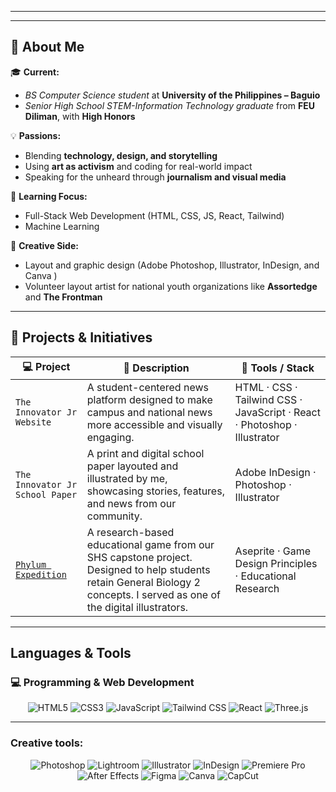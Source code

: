 <!-- HEADER -->
---
---

## 🌱 About Me

🎓 **Current:**  
- *BS Computer Science student* at **University of the Philippines – Baguio**  
- *Senior High School STEM-Information Technology graduate* from **FEU Diliman**, with **High Honors**

💡 **Passions:**  
- Blending **technology, design, and storytelling**
- Using **art as activism** and coding for real-world impact
- Speaking for the unheard through **journalism and visual media**

🧠 **Learning Focus:**  
- Full-Stack Web Development (HTML, CSS, JS, React, Tailwind)
- Machine Learning

🎨 **Creative Side:**  
- Layout and graphic design (Adobe Photoshop, Illustrator, InDesign, and Canva )
- Volunteer layout artist for national youth organizations like **Assortedge** and **The Frontman**

---

## 🚀 Projects & Initiatives

| 💻 Project | 🌱 Description | 🔧 Tools / Stack |
|-----------|----------------|------------------|
| `The Innovator Jr Website` | A student-centered news platform designed to make campus and national news more accessible and visually engaging. | HTML · CSS · Tailwind CSS · JavaScript · React · Photoshop · Illustrator |
| `The Innovator Jr School Paper` | A print and digital school paper layouted and illustrated by me, showcasing stories, features, and news from our community. | Adobe InDesign · Photoshop · Illustrator |
| <a href = "https://gd.games/sairon/phylum-expedition">`Phylum Expedition`<a> | A research-based educational game from our SHS capstone project. Designed to help students retain General Biology 2 concepts. I served as one of the digital illustrators. | Aseprite · Game Design Principles · Educational Research |

---

## Languages & Tools

### 💻 Programming & Web Development

<p align="center">
  <img src="https://img.shields.io/badge/HTML5-E34F26?style=for-the-badge&logo=html5&logoColor=white" alt="HTML5"/>
  <img src="https://img.shields.io/badge/CSS3-1572B6?style=for-the-badge&logo=css3&logoColor=white" alt="CSS3"/>
  <img src="https://img.shields.io/badge/JavaScript-F7DF1E?style=for-the-badge&logo=javascript&logoColor=black" alt="JavaScript"/>
  <img src="https://img.shields.io/badge/Tailwind_CSS-38B2AC?style=for-the-badge&logo=tailwind-css&logoColor=white" alt="Tailwind CSS"/>
  <img src="https://img.shields.io/badge/React-20232A?style=for-the-badge&logo=react&logoColor=61DAFB" alt="React"/>
  <img src="https://img.shields.io/badge/Three.js-000000?style=for-the-badge&logo=three.js&logoColor=white" alt="Three.js"/>
</p>

---

### Creative tools:

<p align="center">
  <img src="https://img.shields.io/badge/Photoshop-31A8FF?style=for-the-badge&logo=adobe-photoshop&logoColor=white" alt="Photoshop"/>
  <img src="https://img.shields.io/badge/Lightroom-31A8FF?style=for-the-badge&logo=adobe-lightroom&logoColor=white" alt="Lightroom"/>
  <img src="https://img.shields.io/badge/Illustrator-FF9A00?style=for-the-badge&logo=adobe-illustrator&logoColor=white" alt="Illustrator"/>
  <img src="https://img.shields.io/badge/InDesign-FF3366?style=for-the-badge&logo=adobe-indesign&logoColor=white" alt="InDesign"/>
  <img src="https://img.shields.io/badge/Premiere_Pro-9999FF?style=for-the-badge&logo=adobe-premiere-pro&logoColor=white" alt="Premiere Pro"/>
  <img src="https://img.shields.io/badge/After_Effects-9999FF?style=for-the-badge&logo=adobe-after-effects&logoColor=white" alt="After Effects"/>
  <img src="https://img.shields.io/badge/Figma-F24E1E?style=for-the-badge&logo=figma&logoColor=white" alt="Figma"/>
  <img src="https://img.shields.io/badge/Canva-00C4CC?style=for-the-badge&logo=canva&logoColor=white" alt="Canva"/>
  <img src="https://img.shields.io/badge/CapCut-000000?style=for-the-badge&logo=capcut&logoColor=white" alt="CapCut"/>
</p>
